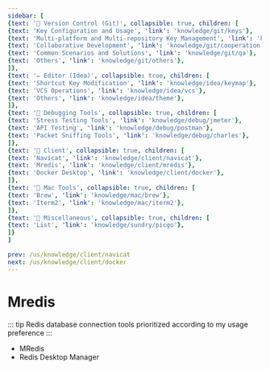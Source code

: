 ```yaml
---
sidebar: [
{text: '🚩 Version Control (Git)', collapsible: true, children: [
{text: 'Key Configuration and Usage', 'link': 'knowledge/git/keys'},
{text: 'Multi-platform and Multi-repository Key Management', 'link': 'knowledge/git/multiple'},
{text: 'Collaborative Development', 'link': 'knowledge/git/cooperation'},
{text: 'Common Scenarios and Solutions', 'link': 'knowledge/git/qa'},
{text: 'Others', 'link': 'knowledge/git/others'},
]},
{text: '✏️ Editor (Idea)', collapsible: true, children: [
{text: 'Shortcut Key Modification', 'link': 'knowledge/idea/keymap'},
{text: 'VCS Operations', 'link': 'knowledge/idea/vcs'},
{text: 'Others', 'link': 'knowledge/idea/theme'},
]},
{text: '🎁 Debugging Tools', collapsible: true, children: [
{text: 'Stress Testing Tools', 'link': 'knowledge/debug/jmeter'},
{text: 'API Testing', 'link': 'knowledge/debug/postman'},
{text: 'Packet Sniffing Tools', 'link': 'knowledge/debug/charles'},
]},
{text: '🔭 Client', collapsible: true, children: [
{text: 'Navicat', 'link': 'knowledge/client/navicat'},
{text: 'Mredis', 'link': 'knowledge/client/mredis'},
{text: 'Docker Desktop', 'link': 'knowledge/client/docker'},
]},
{text: '🍎 Mac Tools', collapsible: true, children: [
{text: 'Brew', 'link': 'knowledge/mac/brew'},
{text: 'Iterm2', 'link': 'knowledge/mac/iterm2'},
]},
{text: '🌈 Miscellaneous', collapsible: true, children: [
{text: 'List', 'link': 'knowledge/sundry/picgo'},
]}
]

prev: /us/knowledge/client/navicat
next: /us/knowledge/client/docker
---
```


# Mredis

::: tip Redis database connection tools prioritized according to my usage preference
:::

- MRedis
- Redis Desktop Manager